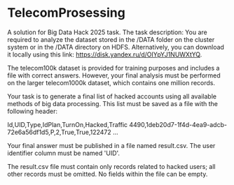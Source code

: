 # TelecomProsessing
A solution for Big Data Hack 2025 task.
The task description:
You are required to analyze the dataset stored in the /DATA folder on the cluster system or in the /DATA directory on HDFS. Alternatively, you can download it locally using this link: https://disk.yandex.ru/d/OIYpYJ1NUWXtYQ.

The telecom100k dataset is provided for training purposes and includes a file with correct answers. However, your final analysis must be performed on the larger telecom1000k dataset, which contains one million records.

Your task is to generate a final list of hacked accounts using all available methods of big data processing. This list must be saved as a file with the following header:

Id,UID,Type,IdPlan,TurnOn,Hacked,Traffic
4490,1deb20d7-1f4d-4ea9-adcb-72e6a56df1d5,P,2,True,True,122472
...

Your final answer must be published in a file named result.csv. The user identifier column must be named 'UID'.

The result.csv file must contain only records related to hacked users; all other records must be omitted. No fields within the file can be empty.
